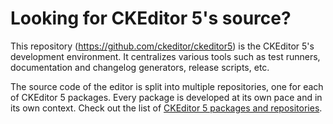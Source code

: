 Looking for CKEditor&nbsp;5's source?
================================

This repository (https://github.com/ckeditor/ckeditor5) is the CKEditor&nbsp;5's development environment. It centralizes various tools such as test runners, documentation and changelog generators, release scripts, etc.

The source code of the editor is split into multiple repositories, one for each of CKEditor&nbsp;5 packages. Every package is developed at its own pace and in its own context. Check out the list of [CKEditor&nbsp;5 packages and repositories](https://github.com/ckeditor/ckeditor5#packages).
